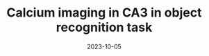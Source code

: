 ---
title: "Calcium imaging in CA3 in object recognition task"
collection: talks
type: "Poster"
permalink: /talks/2014-03-01-talk-3
venue: "Annual Meeting of Argentine Society of Neuroscience (SAN)"
date: 2023-10-05
location: "San Luis, AR"
---